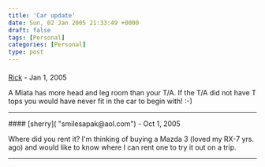 ```yaml
---
title: 'Car update'
date: Sun, 02 Jan 2005 21:33:49 +0000
draft: false
tags: [Personal]
categories: [Personal]
type: post
---
```



#### 
[Rick]( "") - <time datetime="2005-01-03 08:32:19">Jan 1, 2005</time>

A Miata has more head and leg room than your T/A. If the T/A did not have T tops you would have never fit in the car to begin with! :-)
<hr />
#### 
[sherry]( "smilesapak@aol.com") - <time datetime="2005-10-03 08:12:21">Oct 1, 2005</time>

Where did you rent it? I'm thinking of buying a Mazda 3 (loved my RX-7 yrs. ago) and would like to know where I can rent one to try it out on a trip.
<hr />
